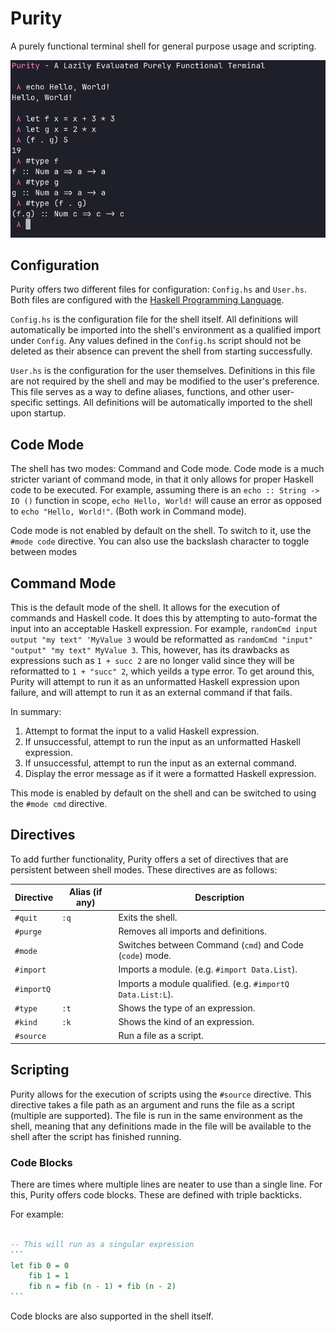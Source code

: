 # Purity 

A purely functional terminal shell for general purpose usage and scripting.

![Purity Preview](https://github.com/Archaversine/purity/blob/main/pictures/preview.png)

## Configuration 

Purity offers two different files for configuration: `Config.hs` and `User.hs`.
Both files are configured with the [Haskell Programming Language](https://www.haskell.org/).

`Config.hs` is the configuration file for the shell itself. All definitions will 
automatically be imported into the shell's environment as a qualified import 
under `Config`. Any values defined in the `Config.hs` script should not be 
deleted as their absence can prevent the shell from starting successfully.

`User.hs` is the configuration for the user themselves. Definitions in this file 
are not required by the shell and may be modified to the user's preference. This 
file serves as a way to define aliases, functions, and other user-specific 
settings. All definitions will be automatically imported to the shell upon 
startup.

## Code Mode 

The shell has two modes: Command and Code mode. Code mode is a much stricter 
variant of command mode, in that it only allows for proper Haskell code to be 
executed. For example, assuming there is an `echo :: String -> IO ()` function 
in scope, `echo Hello, World!` will cause an error as opposed to `echo "Hello, World!"`.
(Both work in Command mode).

Code mode is not enabled by default on the shell. To switch to it, use the `#mode code` 
directive. You can also use the backslash character to toggle between modes

## Command Mode

This is the default mode of the shell. It allows for the execution of commands 
and Haskell code. It does this by attempting to auto-format the input into an 
acceptable Haskell expression. For example, `randomCmd input output "my text" 'MyValue 3` 
would be reformatted as `randomCmd "input" "output" "my text" MyValue 3`. This, however, 
has its drawbacks as expressions such as `1 + succ 2` are no longer valid since 
they will be reformatted to `1 + "succ" 2`, which yeilds a type error. To get 
around this, Purity will attempt to run it as an unformatted Haskell expression 
upon failure, and will attempt to run it as an external command if that fails.

In summary:

1. Attempt to format the input to a valid Haskell expression.
2. If unsuccessful, attempt to run the input as an unformatted Haskell expression.
3. If unsuccessful, attempt to run the input as an external command.
4. Display the error message as if it were a formatted Haskell expression.

This mode is enabled by default on the shell and can be switched to using the 
`#mode cmd` directive.

## Directives 

To add further functionality, Purity offers a set of directives that are persistent 
between shell modes. These directives are as follows: 

| Directive | Alias (if any) | Description | 
| --------- | -------------- | ----------- | 
| `#quit`   | `:q`           | Exits the shell. | 
| `#purge`  |                | Removes all imports and definitions. |
| `#mode`   |                | Switches between Command (`cmd`) and Code (`code`) mode. |
| `#import` |                | Imports a module. (e.g. `#import Data.List`). |
| `#importQ`|                | Imports a module qualified. (e.g. `#importQ Data.List:L`). |
| `#type`   | `:t`           | Shows the type of an expression. |
| `#kind`   | `:k`           | Shows the kind of an expression. |
| `#source` |                | Run a file as a script. |

## Scripting

Purity allows for the execution of scripts using the `#source` directive. This 
directive takes a file path as an argument and runs the file as a script (multiple are supported). 
The file is run in the same environment as the shell, meaning that any definitions 
made in the file will be available to the shell after the script has finished 
running.

### Code Blocks

There are times where multiple lines are neater to use than a single line. For 
this, Purity offers code blocks. These are defined with triple backticks.

For example:

````haskell 

-- This will run as a singular expression
```
let fib 0 = 0 
    fib 1 = 1 
    fib n = fib (n - 1) + fib (n - 2)
```

````

Code blocks are also supported in the shell itself.
